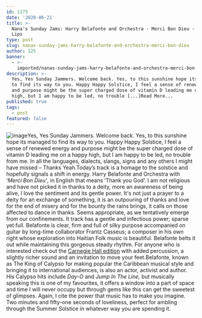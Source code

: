 ```yaml
---
id: 1175
date: '2020-06-21'
title: >-
  Nana's Sunday Jams: Harry Belafonte and Orchestra - Merci Bon Dieu - Loose
  Lips
type: post
slug: nanas-sunday-jams-harry-belafonte-and-orchestra-merci-bon-dieu
author: 125
banner:
  - >-
    imported/nanas-sunday-jams-harry-belafonte-and-orchestra-merci-bon-dieu/image1175.jpeg
description: >-
  Yes, Yes Sunday Jammers. Welcome back. Yes, to this sunshine hope its managed
  to find its way to you. Happy Happy Solstice, I feel a sense of renewed energy
  and purpose might be the super charged dose of vitamin D leading me on a happy
  high, but I am happy to be led, no trouble [...]Read More...
published: true
tags:
  - post
featured: false
---
```

![image](../imported/nanas-sunday-jams-harry-belafonte-and-orchestra-merci-bon-dieu/image1175.jpeg)Yes, Yes Sunday Jammers. Welcome back. Yes, to this sunshine hope its managed to find its way to you. Happy Happy Solstice, I feel a sense of renewed energy and purpose might be the super charged dose of vitamin D leading me on a happy high, but I am happy to be led, no trouble from me. In all the languages, dialects, slangs, signs and any others I might have missed – Thanks Yeah.Today’s track is a homage to the solstice and hopefully signals a shift in energy. Harry Belafonte and Orchestra with ‘_Merci Bon Dieu'_, in English that means ‘Thank you God’. I am not religious and have not picked it in thanks to a deity, more an awareness of being alive, I love the sentiment and its gentle power. It's not just a prayer to a deity for an exchange of something, it is an outpouring of thanks and love for the end of misery and for the bounty the rains brings, it calls on those affected to dance in thanks. Seems appropriate, as we tentatively emerge from our confinements. It track has a gentle and infectious power; sparse yet full. Belafonte is clear, firm and full of silky purpose accompanied on guitar by long-time collaborator Frantz Casseus; a composer in his own right whose exploration into Haitian Folk music is beautiful. Belafonte belts it out while maintaining this gorgeous steady rhythm. For anyone who is interested check out the [Carnegie Hall edition](https://www.youtube.com/watch?v=3NYy23p4AnE) with added percussion, a slightly richer sound and an invitation to move your feet.Belafonte, known as The King of Calypso for making popular the Caribbean musical style and bringing it to international audiences, is also an actor, activist and author. His Calypso hits include _Day-O_ and _Jump In The Line,_ but musically speaking this is one of my favourites, it offers a window into a part of space and time I will never occupy but through gems like this can get the sweetest of glimpses. Again, I cite the power that music has to make you imagine. Two minutes and fifty-one seconds of loveliness, perfect for ambling through the Summer Solstice in whatever way you are spending it.